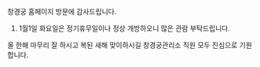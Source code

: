 창경궁 홈페이지 방문에 감사드립니다.
1. 1월1일 화요일은 정기휴무일이나 정상 개방하오니 많은 관람 부탁드립니다.

올 한해 마무리 잘 하시고 복된 새해 맞이하시길 창경궁관리소 직원 모두 진심으로 기원합니다.